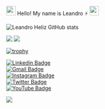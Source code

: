 <img src="https://media.giphy.com/media/hvRJCLFzcasrR4ia7z/giphy.gif" width="25px"> Hello! My name is Leandro ⚡ <img src="https://media.giphy.com/media/hvRJCLFzcasrR4ia7z/giphy.gif" width="25px">

![Leandro Heliz GitHub stats](https://github-readme-stats.vercel.app/api?username=leandroheliz&show_icons=true&theme=radical) 

 <img src ="https://github-readme-streak-stats.herokuapp.com?user=leandroheliz&theme=darcula&hide_border=true&background=FFFFFF00">
 
 <img src ="https://github-readme-stats.vercel.app/api/top-langs/?username=leandroheliz&layout=compact&hide_border=true&theme=darcula&bg_color=00000000&langs_count=6">

[![trophy](https://github-profile-trophy.vercel.app/?username=leandroheliz&row=2&theme=gruvbox)](https://github.com/leandroheliz/github-profile-trophy)

 [![Linkedin Badge](https://img.shields.io/badge/-leandroheliz-blue?style=flat-square&logo=Linkedin&logoColor=white&link=https://www.linkedin.com/in/leandroheliz/)](https://www.linkedin.com/in/leandroheliz/)         
 [![Gmail Badge](https://img.shields.io/badge/-leandroheliz@gmail.com-c14438?style=flat-square&logo=Gmail&logoColor=white&link=mailto:leandroheliz@gmail.com)](mailto:leandroheliz@gmail.com)          
[![Instagram Badge](https://img.shields.io/badge/-@leandro.heliz-F44747?style=flat-square&labelColor=F44747&logo=instagram&logoColor=white&link=https://instagram.com/leandro.heliz)](https://instagram.com/leandro.heliz)          
[![Twitter Badge](https://img.shields.io/badge/-@leandroheliz-1ca0f1?style=flat-square&labelColor=1ca0f1&logo=twitter&logoColor=white&link=https://twitter.com/leandroheliz)](https://twitter.com/leandroheliz)           
[![YouTube Badge](https://img.shields.io/badge/-leandro%20Heliz-c4302b?style=flat-square&labelColor=c4302b&logo=youtube&logoColor=white&link=https://https://www.youtube.com/channel/UCbvLTOtKlJ7rvvZzJEPRchQ)](https://www.youtube.com/channel/UCbvLTOtKlJ7rvvZzJEPRchQ) 

![](https://visitor-badge.glitch.me/badge?page_id=leandroheliz.leandroheliz)
